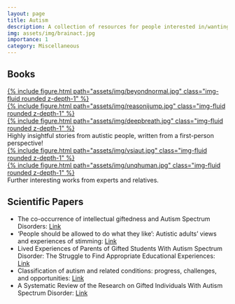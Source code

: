 ```yaml
---
layout: page
title: Autism
description: A collection of resources for people interested in/wanting to learn more about autism.
img: assets/img/brainact.jpg
importance: 1
category: Miscellaneous
---
```

<h2>Books</h2>
<article class ="post-content">
<div class="row mt-3">
    <div class="col-sm mt-3 mt-md-0">
        <a href="https://www.amazon.com/Living-Beyond-Normal-Autistic-Autobiography/dp/1950154971">{% include figure.html path="assets/img/beyondnormal.jpg" class="img-fluid rounded z-depth-1" %}</a>
    </div>
    <div class="col-sm mt-3 mt-md-0">
        <a href="https://www.amazon.co.uk/Reason-Jump-voice-silence-autism/dp/1444776770">{% include figure.html path="assets/img/reasonijump.jpg" class="img-fluid rounded z-depth-1" %}</a>
    </div>
    <div class="col-sm mt-3 mt-md-0">
        <a href="https://www.amazon.co.uk/Deep-Breath-TWICE-EXCEPTIONAL-JOURNEY/dp/1675320675">{% include figure.html path="assets/img/deepbreath.jpg" class="img-fluid rounded z-depth-1" %}</a>
    </div>
</div>
</article>
<div class="caption">
    Highly insightful stories from autistic people, written from a first-person perspective!
</div>
<article class ="post-content">
<div class="row mt-3">
    <div class="col-sm mt-3 mt-md-0">
        <a href="https://www.amazon.co.uk/Autism-Very-Short-Introduction-Introductions/dp/0199207569/">{% include figure.html path="assets/img/vsiaut.jpg" class="img-fluid rounded z-depth-1" %}</a>
    </div>
    <div class="col-sm mt-3 mt-md-0">
        <a href="https://www.amazon.com/Uniquely-Human/dp/1800811241/">{% include figure.html path="assets/img/unqhuman.jpg" class="img-fluid rounded z-depth-1" %}</a>
    </div>
</div>
<div class="caption">
    Further interesting works from experts and relatives.
</div>
</article>

<h2>Scientific Papers</h2>
<ul>
    <li>
       The co-occurrence of intellectual giftedness and Autism Spectrum Disorders: <a href="https://doi.org/10.1016/j.edurev.2010.10.001" target="_blank">Link</a>
    </li>
    <li>
       ‘People should be allowed to do what they like’: Autistic adults’ views and experiences of stimming: <a href="https://doi.org/10.1177/1362361319829628" target="_blank">Link</a>
    </li>
    <li>
       Lived Experiences of Parents of Gifted Students With Autism Spectrum Disorder: The Struggle to Find Appropriate Educational Experiences: <a href="https://doi.org/10.1177/0016986215592193" target="_blank">Link</a>
    </li>
    <li>
       Classification of autism and related conditions: progress, challenges, and opportunities: <a href="https://doi.org/10.31887/DCNS.2012.14.3/fvolkmar" target="_blank">Link</a>
    </li>
    <li>
       A Systematic Review of the Research on Gifted Individuals With Autism Spectrum Disorder: <a href="https://doi.org/10.1177/00169862211061876" target="_blank">Link</a>
    </li>
</ul>